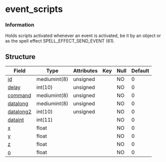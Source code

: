 # event\_scripts

### Information

Holds scripts activated whenever an event is activated, be it by an object or as the spell effect SPELL\_EFFECT\_SEND\_EVENT (61).

## Structure

| Field                            | Type         | Attributes   | Key | Null | Default |
|----------------------------------|--------------|--------------|-----|------|---------|
| [id](scripts.md#id)                 | mediumint(8) | unsigned     |     | NO   | 0       |
| [delay](scripts.md#delay)           | int(10)      | unsigned     |     | NO   | 0       |
| [command](scripts.md#command)       | mediumint(8) | unsigned     |     | NO   | 0       |
| [datalong](scripts.md#otherfields)  | mediumint(8) | unsigned     |     | NO   | 0       |
| [datalong2](scripts.md#otherfields) | int(10)      | unsigned     |     | NO   | 0       |
| [dataint](scripts.md#otherfields)   | int(11)      |              |     | NO   | 0       |
| [x](scripts.md#otherfields)         | float        |              |     | NO   | 0       |
| [y](scripts.md#otherfields)         | float        |              |     | NO   | 0       |
| [z](scripts.md#otherfields)         | float        |              |     | NO   | 0       |
| [o](scripts.md#otherfields)         | float        |              |     | NO   | 0       |

